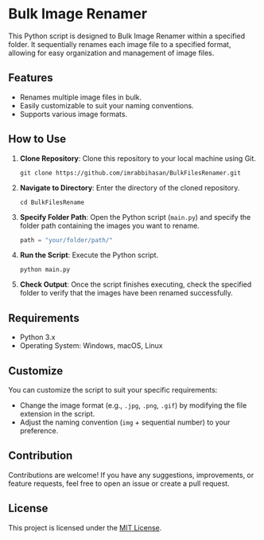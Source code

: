 # Bulk Image Renamer

This Python script is designed to Bulk Image Renamer within a specified folder. It sequentially renames each image file to a specified format, allowing for easy organization and management of image files.

## Features

- Renames multiple image files in bulk.
- Easily customizable to suit your naming conventions.
- Supports various image formats.

## How to Use

1. **Clone Repository**: Clone this repository to your local machine using Git.

   ```
   git clone https://github.com/imrabbihasan/BulkFilesRenamer.git
   ```

2. **Navigate to Directory**: Enter the directory of the cloned repository.

   ```
   cd BulkFilesRename
   ```

3. **Specify Folder Path**: Open the Python script (`main.py`) and specify the folder path containing the images you want to rename. 

   ```python
   path = "your/folder/path/"
   ```

4. **Run the Script**: Execute the Python script.

   ```
   python main.py
   ```

5. **Check Output**: Once the script finishes executing, check the specified folder to verify that the images have been renamed successfully.

## Requirements

- Python 3.x
- Operating System: Windows, macOS, Linux

## Customize

You can customize the script to suit your specific requirements:

- Change the image format (e.g., `.jpg`, `.png`, `.gif`) by modifying the file extension in the script.
- Adjust the naming convention (`img` + sequential number) to your preference.

## Contribution

Contributions are welcome! If you have any suggestions, improvements, or feature requests, feel free to open an issue or create a pull request.

## License

This project is licensed under the [MIT License](LICENSE).
